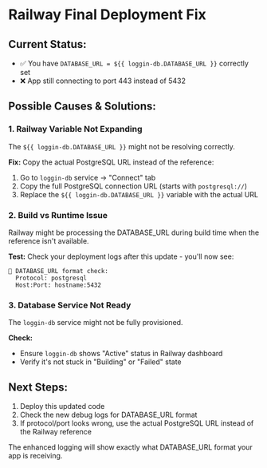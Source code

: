 # Railway Final Deployment Fix

## Current Status:
- ✅ You have `DATABASE_URL = ${{ loggin-db.DATABASE_URL }}` correctly set
- ❌ App still connecting to port 443 instead of 5432

## Possible Causes & Solutions:

### 1. Railway Variable Not Expanding
The `${{ loggin-db.DATABASE_URL }}` might not be resolving correctly.

**Fix:** Copy the actual PostgreSQL URL instead of the reference:
1. Go to `loggin-db` service → "Connect" tab
2. Copy the full PostgreSQL connection URL (starts with `postgresql://`)
3. Replace the `${{ loggin-db.DATABASE_URL }}` variable with the actual URL

### 2. Build vs Runtime Issue
Railway might be processing the DATABASE_URL during build time when the reference isn't available.

**Test:** Check your deployment logs after this update - you'll now see:
```
🔗 DATABASE_URL format check:
  Protocol: postgresql
  Host:Port: hostname:5432
```

### 3. Database Service Not Ready
The `loggin-db` service might not be fully provisioned.

**Check:**
- Ensure `loggin-db` shows "Active" status in Railway dashboard
- Verify it's not stuck in "Building" or "Failed" state

## Next Steps:
1. Deploy this updated code
2. Check the new debug logs for DATABASE_URL format
3. If protocol/port looks wrong, use the actual PostgreSQL URL instead of the Railway reference

The enhanced logging will show exactly what DATABASE_URL format your app is receiving.